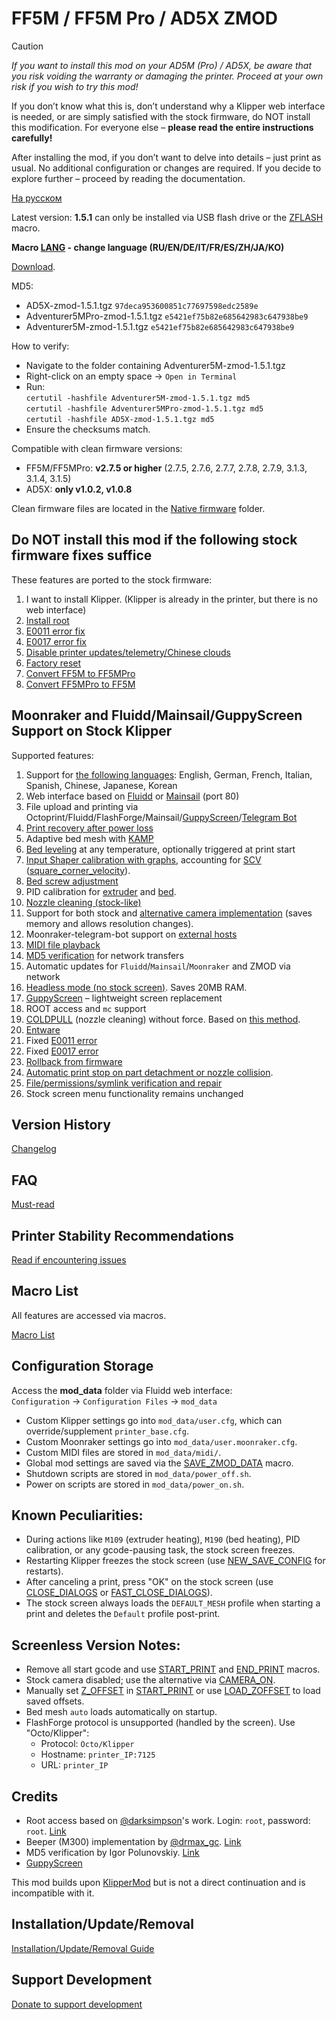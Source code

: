 # FF5M / FF5M Pro / AD5X ZMOD

> [!CAUTION]
> *If you want to install this mod on your AD5M (Pro) / AD5X, be aware that you risk voiding the warranty or damaging the printer. Proceed at your own risk if you wish to try this mod!*
> 
> If you don’t know what this is, don’t understand why a Klipper web interface is needed, or are simply satisfied with the stock firmware, do NOT install this modification. For everyone else – **please read the entire instructions carefully!**
>
> After installing the mod, if you don’t want to delve into details – just print as usual. No additional configuration or changes are required. If you decide to explore further – proceed by reading the documentation.

[На русском](https://github.com/ghzserg/zmod/blob/main/README_ru.md)

Latest version: **1.5.1** can only be installed via USB flash drive or the [ZFLASH](https://github.com/ghzserg/zmod/wiki/Macros_en#zflash) macro.

**Macro [LANG](https://github.com/ghzserg/zmod/wiki/Macros_en#lang) - change language (RU/EN/DE/IT/FR/ES/ZH/JA/KO)**

[Download](https://github.com/ghzserg/zmod/releases/).

MD5:
- AD5X-zmod-1.5.1.tgz `97deca953600851c77697598edc2589e`
- Adventurer5MPro-zmod-1.5.1.tgz `e5421ef75b82e685642983c647938be9`
- Adventurer5M-zmod-1.5.1.tgz `e5421ef75b82e685642983c647938be9`

How to verify:
- Navigate to the folder containing Adventurer5M-zmod-1.5.1.tgz
- Right-click on an empty space -> `Open in Terminal`
- Run:  
  `certutil -hashfile Adventurer5M-zmod-1.5.1.tgz md5`  
  `certutil -hashfile Adventurer5MPro-zmod-1.5.1.tgz md5`  
  `certutil -hashfile AD5X-zmod-1.5.1.tgz md5`
- Ensure the checksums match.

Compatible with clean firmware versions:
- FF5M/FF5MPro: **v2.7.5 or higher** (2.7.5, 2.7.6, 2.7.7, 2.7.8, 2.7.9, 3.1.3, 3.1.4, 3.1.5)
- AD5X: **only v1.0.2, v1.0.8**

Clean firmware files are located in the [Native firmware](https://github.com/ghzserg/zmod/tree/main/Native_firmware) folder.

## Do NOT install this mod if the following stock firmware fixes suffice

These features are ported to the stock firmware:
1. I want to install Klipper. (Klipper is already in the printer, but there is no web interface)
2. [Install root](https://github.com/ghzserg/zmod/tree/main/Native_firmware/root)
3. [E0011 error fix](https://github.com/ghzserg/zmod/wiki/Macros_en#fix_e0011)
4. [E0017 error fix](https://github.com/ghzserg/zmod/wiki/Macros_en#fix_e0017)
5. [Disable printer updates/telemetry/Chinese clouds](https://github.com/ghzserg/zmod/wiki/Macros_en#china_cloud)
6. [Factory reset](https://github.com/ghzserg/zmod/wiki/Setup_en#restoring-printer-to-factory-settings-required-for-mod-installation)
7. [Convert FF5M to FF5MPro](https://github.com/ghzserg/zmod/tree/main/Native_firmware/5m2Pro)
8. [Convert FF5MPro to FF5M](https://github.com/ghzserg/zmod/tree/main/Native_firmware/Pro25M)

## Moonraker and Fluidd/Mainsail/GuppyScreen Support on Stock Klipper
Supported features:
1. Support for [the following languages](https://github.com/ghzserg/zmod/wiki/Macros_en#lang): English, German, French, Italian, Spanish, Chinese, Japanese, Korean
2. Web interface based on [Fluidd](https://docs.fluidd.xyz/) or [Mainsail](https://docs.mainsail.xyz/) (port 80)
3. File upload and printing via Octoprint/Fluidd/FlashForge/Mainsail/[GuppyScreen](https://github.com/ghzserg/zmod/wiki/Macros_en#display_off)/[Telegram Bot](https://github.com/ghzserg/zmod/wiki/Macros_en#telegram-bot)
4. [Print recovery after power loss](https://github.com/ghzserg/zmod/wiki/Macros_en#zrestore)
5. Adaptive bed mesh with [KAMP](https://github.com/ghzserg/zmod/wiki/Macros_en#kamp)
6. [Bed leveling](https://github.com/ghzserg/zmod/wiki/Macros_en#auto_full_bed_level) at any temperature, optionally triggered at print start
7. [Input Shaper calibration with graphs](https://github.com/ghzserg/zmod/wiki/Macros_en#zshaper), accounting for [SCV](https://github.com/ghzserg/zmod/wiki/Macros_en#fix_scv) ([square_corner_velocity](https://www.klipper3d.org/Config_Reference.html#printer)).
8. [Bed screw adjustment](https://github.com/ghzserg/zmod/wiki/Macros_en#bed_level_screws_tune)
9. PID calibration for [extruder](https://github.com/ghzserg/zmod/wiki/Macros_en#pid_tune_extruder) and [bed](https://github.com/ghzserg/zmod/wiki/Macros_en#pid_tune_bed).
10. [Nozzle cleaning (stock-like)](https://github.com/ghzserg/zmod/wiki/Macros_en#clear_nozzle)
11. Support for both stock and [alternative camera implementation](https://github.com/ghzserg/zmod/wiki/Macros_en#camera_on) (saves memory and allows resolution changes).
12. Moonraker-telegram-bot support on [external hosts](https://github.com/ghzserg/zmod/wiki/Macros_en#telegram-bot)
13. [MIDI file playback](https://github.com/ghzserg/zmod/wiki/Macros_en#play_midi)
14. [MD5 verification](https://github.com/ghzserg/zmod/wiki/Macros_en#check_md5) for network transfers
15. Automatic updates for `Fluidd`/`Mainsail`/`Moonraker` and ZMOD via network
16. [Headless mode (no stock screen)](https://github.com/ghzserg/zmod/wiki/Macros_en#display_off). Saves 20MB RAM.
17. [GuppyScreen](https://github.com/ghzserg/zmod/wiki/Macros_en#display_off) – lightweight screen replacement
18. ROOT access and `mc` support
19. [COLDPULL](https://github.com/ghzserg/zmod/wiki/Macros_en#coldpull) (nozzle cleaning) without force. Based on [this method](https://t.me/FF_5M_5M_Pro/2836/447172).
21. [Entware](https://github.com/ghzserg/zmod/wiki/FAQ_en#entware-in-zmod-how-to-use-it)
22. Fixed [E0011 error](https://github.com/ghzserg/zmod/wiki/Macros_en#fix_e0011)
23. Fixed [E0017 error](https://github.com/ghzserg/zmod/wiki/Macros_en#fix_e0017)
24. [Rollback from firmware](https://github.com/ghzserg/zmod/wiki/FAQ_en#what-is-firmware-retraction)
25. [Automatic print stop on part detachment or nozzle collision](https://github.com/ghzserg/zmod/wiki/Macros_en#nozzle_control).
26. [File/permissions/symlink verification and repair](https://github.com/ghzserg/zmod/wiki/Macros_en#check_system)
27. Stock screen menu functionality remains unchanged

## Version History
[Changelog](https://github.com/ghzserg/zmod/wiki/Changelog_en)

## FAQ

[Must-read](https://github.com/ghzserg/zmod/wiki/FAQ_en)

## Printer Stability Recommendations

[Read if encountering issues](https://github.com/ghzserg/zmod/wiki/Recomendations_en)

## Macro List

All features are accessed via macros.

[Macro List](https://github.com/ghzserg/zmod/wiki/Macros_en)

## Configuration Storage
Access the **mod_data** folder via Fluidd web interface:  
`Configuration` → `Configuration Files` → `mod_data`

- Custom Klipper settings go into `mod_data/user.cfg`, which can override/supplement `printer_base.cfg`.
- Custom Moonraker settings go into `mod_data/user.moonraker.cfg`.
- Custom MIDI files are stored in `mod_data/midi/`.
- Global mod settings are saved via the [SAVE_ZMOD_DATA](https://github.com/ghzserg/zmod/wiki/Macros_en#save_zmod_data) macro.
- Shutdown scripts are stored in `mod_data/power_off.sh`.
- Power on scripts are stored in `mod_data/power_on.sh`.

## Known Peculiarities:
- During actions like `M109` (extruder heating), `M190` (bed heating), PID calibration, or any gcode-pausing task, the stock screen freezes.
- Restarting Klipper freezes the stock screen (use [NEW_SAVE_CONFIG](https://github.com/ghzserg/zmod/wiki/Macros_en#new_save_config) for restarts).
- After canceling a print, press "OK" on the stock screen (use [CLOSE_DIALOGS](https://github.com/ghzserg/zmod/wiki/Macros_en#close_dialogs) or [FAST_CLOSE_DIALOGS](https://github.com/ghzserg/zmod/wiki/Macros_en#fast_close_dialogs)).
- The stock screen always loads the `DEFAULT_MESH` profile when starting a print and deletes the `Default` profile post-print.

## Screenless Version Notes:
- Remove all start gcode and use [START_PRINT](https://github.com/ghzserg/zmod/wiki/Macros_en#start_print) and [END_PRINT](https://github.com/ghzserg/zmod/wiki/Macros_en#end_print) macros.
- Stock camera disabled; use the alternative via [CAMERA_ON](https://github.com/ghzserg/zmod/wiki/Macros_en#camera_on).
- Manually set [Z_OFFSET](https://github.com/ghzserg/zmod/wiki/Macros_en#%D1%8D%D1%82%D0%BE-%D0%BD%D0%B5-%D0%BF%D0%B0%D1%80%D0%B0%D0%BC%D0%B5%D1%82%D1%80%D1%8B-start_print-%D1%8D%D1%82%D0%BE-%D0%B3%D0%BB%D0%BE%D0%B1%D0%B0%D0%BB%D1%8C%D0%BD%D1%8B%D0%B5-%D1%84%D0%BB%D0%B0%D0%B3%D0%B8%D0%BF%D0%B0%D1%80%D0%B0%D0%BC%D0%B5%D1%82%D1%80%D1%8B-%D0%BA%D0%BE%D1%82%D0%BE%D1%80%D1%8B%D0%B5-%D1%81%D1%82%D0%B0%D0%B2%D0%B8%D1%82%D1%81%D1%8F-%D1%87%D0%B5%D1%80%D0%B5%D0%B7-save_zmod_data) in [START_PRINT](https://github.com/ghzserg/zmod/wiki/Macros_en#start_print) or use [LOAD_ZOFFSET](https://github.com/ghzserg/zmod/wiki/Macros_en#load_zoffset) to load saved offsets.
- Bed mesh `auto` loads automatically on startup.
- FlashForge protocol is unsupported (handled by the screen). Use "Octo/Klipper":  
  - Protocol: `Octo/Klipper`  
  - Hostname: `printer_IP:7125`  
  - URL: `printer_IP`

## Credits

- Root access based on [@darksimpson](https://t.me/darksimpson)'s work. Login: `root`, password: `root`. [Link](https://t.me/c/2000598629/12695/186253)
- Beeper (M300) implementation by [@drmax_gc](https://t.me/drmax_gc). [Link](https://t.me/FF_5M_5M_Pro/1/333800)
- MD5 verification by Igor Polunovskiy. [Link](https://t.me/FF_5M_5M_Pro/12695/272417)
- [GuppyScreen](https://github.com/ballaswag/guppyscreen)

This mod builds upon [KlipperMod](https://github.com/xblax/flashforge_ad5m_klipper_mod/) but is not a direct continuation and is incompatible with it.

## Installation/Update/Removal

[Installation/Update/Removal Guide](https://github.com/ghzserg/zmod/wiki/Setup_en)

## Support Development

[Donate to support development](https://vtb.paymo.ru/collect-money/?transaction=0efce2b8-c321-4cb1-a6f9-5b7a9d34e34f)
